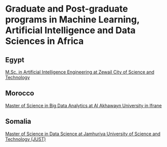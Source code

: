 # Graduate and Post-graduate programs in Machine Learning, Artificial Intelligence and Data Sciences in Africa


## Egypt
[M.Sc. in Artificial Intelligence Engineering at Zewail City of Science and Technology](https://www.zewailcity.edu.eg/main/content.php?lang=en&alias=m.sc._in_artificial_intelligence_engineering)


## Morocco
[Master of Science in Big Data Analytics at Al Akhawayn University in Ifrane](http://www.aui.ma/en/sse/graduates/msbda.html)

## Somalia
[Master of Science in Data Science at Jamhuriya University of Science and Technology (JUST)](https://just.edu.so/course/master-of-science-in-data-science/)
